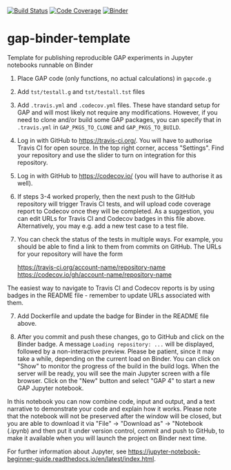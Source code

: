 [![Build Status](https://travis-ci.org/alex-konovalov/gap-binder-template.svg?branch=master)](https://travis-ci.org/alex-konovalov/gap-binder-template)
[![Code Coverage](https://codecov.io/github/alex-konovalov/gap-binder-template/coverage.svg?branch=master&token=)](https://codecov.io/gh/alex-konovalov/gap-binder-template)
[![Binder](https://mybinder.org/badge.svg)](https://mybinder.org/v2/gh/alex-konovalov/gap-binder-template/master)

# gap-binder-template
Template for publishing reproducible GAP experiments in Jupyter notebooks runnable on Binder

1. Place GAP code (only functions, no actual calculations) in `gapcode.g`

2. Add `tst/testall.g` and `tst/testall.tst` files

3. Add `.travis.yml` and `.codecov.yml` files. These have standard setup
for GAP and will most likely not require any modifications. However, if 
you need to clone and/or build some GAP packages, you can specify that in 
`.travis.yml` in `GAP_PKGS_TO_CLONE` and `GAP_PKGS_TO_BUILD`.

3. Log in with GitHub to https://travis-ci.org/. You will have to authorise
Travis CI for open source. In the top right corner, access "Settings". Find
your repository and use the slider to turn on integration for this repository. 

4. Log in with GitHub to https://codecov.io/ (you will have to authorise it
as well).

5. If steps 3-4 worked properly, then the next push to the GitHub repository
will trigger Travis CI tests, and will upload code coverage report to Codecov
once they will be completed. As a suggestion, you can edit URLs for Travis CI
and Codecov badges in this file above. Alternatively, you may e.g. add a new
test case to a test file.

6. You can check the status of the tests in multiple ways. For example, you
should be able to find a link to them from commits on GitHub. The URLs for
your repository will have the form 

    https://travis-ci.org/account-name/repository-name
    https://codecov.io/gh/account-name/repository-name
  
The easiest way to navigate to Travis CI and Codecov reports is by using 
badges in the README file - remember to update URLs associated with them.

7. Add Dockerfile and update the badge for Binder in the README file above.

8. After you commit and push these changes, go to GitHub and click on the
Binder badge. A message `Loading repository: ...` will be displayed, followed 
by a non-interactive preview. Please be patient, since it may take a while, 
depending on the current load on Binder. You can click on "Show" to monitor 
the progress of the build in the build logs. When the server will be ready, 
you will see the main Jupyter screen with a file browser. Click on the "New"
button and select "GAP 4" to start a new GAP Jupyter notebook.

In this notebook you can now combine code, input and output, and a text
narrative to demonstrate your code and explain how it works. Please note 
that the notebook will not be preserved after the window will be closed, but 
you are able to download it via "File" -> "Download as" -> "Notebook (.ipynb)
and then put it under version control, commit and push to GitHub, to make it
available when you will launch the project on Binder next time.

For further information about Jupyter, see
https://jupyter-notebook-beginner-guide.readthedocs.io/en/latest/index.html.
